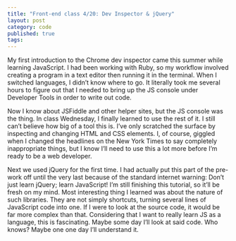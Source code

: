 ```yaml
---
title: "Front-end class 4/20: Dev Inspector & jQuery"
layout: post
category: code
published: true
tags: 
---   
```

My first introduction to the Chrome dev inspector came this summer while learning JavaScript. I had been working with Ruby, so my workflow involved creating a program in a text editor then running it in the terminal. When I switched languages, I didn&#8217;t know where to go. It literally took me several hours to figure out that I needed to bring up the JS console under Developer Tools in order to write out code. 

Now I know about JSFiddle and other helper sites, but the JS console was the thing. In class Wednesday, I finally learned to use the rest of it. I still can&#8217;t believe how big of a tool this is. I&#8217;ve only scratched the surface by inspecting and changing HTML and CSS elements. I, of course, giggled when I changed the headlines on the New York Times to say completely inappropriate things, but I know I&#8217;ll need to use this a lot more before I&#8217;m ready to be a web developer.

Next we used jQuery for the first time. I had actually put this part of the pre-work off until the very last because of the standard internet warning: Don&#8217;t just learn jQuery; learn JavaScript! I&#8217;m still finishing this tutorial, so it&#8217;ll be fresh on my mind. Most interesting thing I learned was about the nature of such libraries. They are not simply shortcuts, turning several lines of JavaScript code into one. If I were to look at the source code, it would be far more complex than that. Considering that I want to really learn JS as a language, this is fascinating. Maybe some day I&#8217;ll look at said code. Who knows? Maybe one one day I&#8217;ll understand it.
